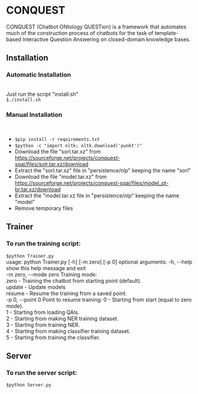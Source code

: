 # CONQUEST
CONQUEST (Chatbot ONtology QUESTion) is a framework that automates much of the construction process of chatbots for the task of template-based Interactive Question Answering on closed-domain knowledge bases.

<h2>Installation</h2>
<h3>Automatic Installation</h3><br>
Just run the script "install.sh"<br>
<code>$./install.sh</code>

<h3>Manual Installation</h3><br>
<ul>
	<li><code>$pip install -r requirements.txt</code></li>
	<li><code>$python -c "import nltk; nltk.download('punkt')"</code></li>
	<li>Download the file "sorl.tar.xz" from <a href="https://sourceforge.net/projects/conquest-sqai/files/solr.tar.xz/download">https://sourceforge.net/projects/conquest-sqai/files/solr.tar.xz/download</a></li>
	<li>Extract the "sorl.tar.xz" file in "persistence/nlp" keeping the name "sorl"</li>
	<li>Download the file "model.tar.xz" from <a href="https://sourceforge.net/projects/conquest-sqai/files/model_pt-br.tar.xz/download">https://sourceforge.net/projects/conquest-sqai/files/model_pt-br.tar.xz/download</a></li>
	<li>Extract the "model.tar.xz file in "persistence/nlp" keeping the name "model"</li>
	<li>Remove temporary files</li>
</ul>


<h2>Trainer</h2>
<h3>To run the training script:</h3>
	<code>$python Trainer.py</code>
	<br/>
	usage: python Trainer.py [-h] [-m zero] [-p 0]
	optional arguments:
	  -h, --help            show this help message and exit <br>
	  -m zero, --mode zero  Training mode: <br>
	  						zero - Training the chatbot from starting point (default).<br>
	  						update - Update models<br>
	                        resume - Resume the training from a saved point.<br>
	  -p 0, --point 0       Point to resume training:
	  							0 - Starting from start (equal to zero mode).<br>
	  							1 - Starting from loading QAIs.<br>
	                        	2 - Starting from making NER training dataset.<br>
	                        	3 - Starting from training NER. <br>
	                        	4 - Starting from making classifier training dataset. <br>
	                        	5 - Starting from training the classifier.<br>
<h2>Server</h2>
<h3>To run the server script:</h3>
	<code>$python Server.py</code>